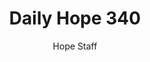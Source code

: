 ---
image: /assets/img/daily-hope-default-artwork.png
title: Daily Hope 340
number: 340
categories:
  - Daily Hope
author: Hope Staff
notes: Daily Hope 340
embed: >-
  <iframe src="https://open.spotify.com/embed/episode/4wueJNmKZoIWN607KkBcsg?utm_source=generator" width="400px" height="102px" frameborder=“0" scrolling=“no”></iframe>
---
